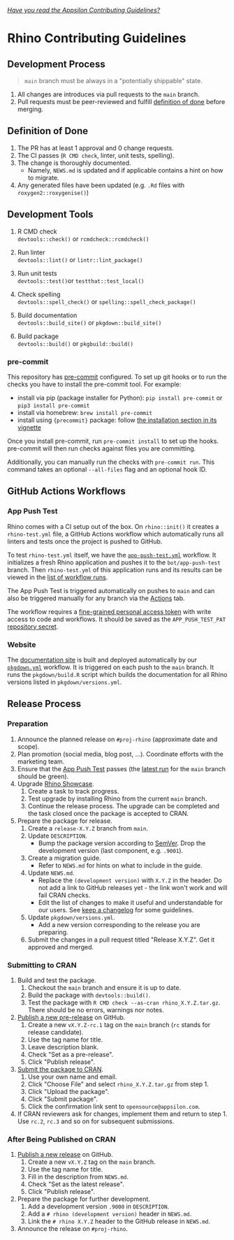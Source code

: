 [_Have you read the Appsilon Contributing Guidelines?_](https://github.com/Appsilon/.github/blob/main/CONTRIBUTING.md)

# Rhino Contributing Guidelines

## Development Process

> `main` branch must be always in a "potentially shippable" state.

1. All changes are introduces via pull requests to the `main` branch.
2. Pull requests must be peer-reviewed and fulfill [definition of done](#definition-of-done) before merging.

## Definition of Done

1. The PR has at least 1 approval and 0 change requests.
2. The CI passes (`R CMD check`, linter, unit tests, spelling).
3. The change is thoroughly documented.
   - Namely, `NEWS.md` is updated and if applicable contains a hint on how to migrate.
4. Any generated files have been updated (e.g. `.Rd` files with `roxygen2::roxygenise()`)

## Development Tools

1. R CMD check<br>
   `devtools::check()` or `rcmdcheck::rcmdcheck()`

2. Run linter<br>
   `devtools::lint()` or `lintr::lint_package()`

3. Run unit tests<br>
   `devtools::test()`or `testthat::test_local()`

4. Check spelling<br>
   `devtools::spell_check()` or `spelling::spell_check_package()`

5. Build documentation<br>
   `devtools::build_site()` or `pkgdown::build_site()`

6. Build package<br>
   `devtools::build()` or `pkgbuild::build()`

### pre-commit

This repository has [pre-commit](https://pre-commit.com) configured.
To set up git hooks or to run the checks you have to install the pre-commit tool.
For example:

- install via pip (package installer for Python): `pip install pre-commit` or `pip3 install pre-commit`
- install via homebrew: `brew install pre-commit`
- install using `{precommit}` package: follow [the installation section in its vignette](https://lorenzwalthert.github.io/precommit/articles/precommit.html#installation)

Once you install pre-commit, run `pre-commit install` to set up the hooks.
pre-commit will then run checks against files you are committing.

Additionally, you can manually run the checks with `pre-commit run`.
This command takes an optional `--all-files` flag and an optional hook ID.

## GitHub Actions Workflows

### App Push Test

Rhino comes with a CI setup out of the box.
On `rhino::init()` it creates a `rhino-test.yml` file,
a GitHub Actions workflow which automatically runs all linters and tests
once the project is pushed to GitHub.

To test `rhino-test.yml` itself, we have the [`app-push-test.yml`](workflows/app-push-test.yml) workflow.
It initializes a fresh Rhino application and pushes it to the `bot/app-push-test` branch.
Then `rhino-test.yml` of this application runs and its results can be viewed
in the [list of workflow runs](https://github.com/Appsilon/rhino/actions/workflows/rhino-test.yml).

The App Push Test is triggered automatically on pushes to `main`
and can also be triggered manually for any branch via the
[Actions](https://github.com/Appsilon/rhino/actions/workflows/app-push-test.yml) tab.

The workflow requires a
[fine-grained personal access token](https://docs.github.com/en/authentication/keeping-your-account-and-data-secure/managing-your-personal-access-tokens#fine-grained-personal-access-tokens)
with write access to code and workflows.
It should be saved as the `APP_PUSH_TEST_PAT`
[repository secret](https://github.com/Appsilon/rhino/settings/secrets/actions).

### Website

The [documentation site](https://appsilon.github.io/rhino/)
is built and deployed automatically by our [`pkgdown.yml`](workflows/pkgdown.yml) workflow.
It is triggered on each push to the `main` branch.
It runs the `pkgdown/build.R` script which builds the documentation
for all Rhino versions listed in `pkgdown/versions.yml`.

## Release Process

### Preparation

1. Announce the planned release on `#proj-rhino` (approximate date and scope).
2. Plan promotion (social media, blog post, ...).
   Coordinate efforts with the marketing team.
3. Ensure that the [App Push Test](#app-push-test) passes
   (the [latest run](https://github.com/Appsilon/rhino/actions/workflows/rhino-test.yml)
   for the `main` branch should be green).
4. Upgrade [Rhino Showcase](https://github.com/Appsilon/rhino-showcase).
   1. Create a task to track progress.
   2. Test upgrade by installing Rhino from the current `main` branch.
   3. Continue the release process.
      The upgrade can be completed and the task closed once the package is accepted to CRAN.
5. Prepare the package for release.
   1. Create a `release-X.Y.Z` branch from `main`.
   2. Update `DESCRIPTION`.
      - Bump the package version according to [SemVer](https://semver.org/).
        Drop the development version (last component, e.g. `.9001`).
   3. Create a migration guide.
      - Refer to `NEWS.md` for hints on what to include in the guide.
   4. Update `NEWS.md`.
      - Replace the `(development version)` with `X.Y.Z` in the header.
        Do not add a link to GitHub releases yet - the link won't work and will fail CRAN checks.
      - Edit the list of changes to make it useful and understandable for our users.
        See [keep a changelog](https://keepachangelog.com/) for some guidelines.
   5. Update `pkgdown/versions.yml`.
      - Add a new version corresponding to the release you are preparing.
   6. Submit the changes in a pull request titled "Release X.Y.Z".
      Get it approved and merged.

### Submitting to CRAN

1. Build and test the package.
   1. Checkout the `main` branch and ensure it is up to date.
   2. Build the package with `devtools::build()`.
   3. Test the package with `R CMD check --as-cran rhino_X.Y.Z.tar.gz`.
      There should be no errors, warnings nor notes.
2. [Publish a new pre-release](https://github.com/Appsilon/rhino/releases/new) on GitHub.
   1. Create a new `vX.Y.Z-rc.1` tag on the `main` branch (`rc` stands for release candidate).
   2. Use the tag name for title.
   3. Leave description blank.
   4. Check "Set as a pre-release".
   5. Click "Publish release".
3. [Submit the package to CRAN](https://cran.r-project.org/submit.html).
   1. Use your own name and email.
   2. Click "Choose File" and select `rhino_X.Y.Z.tar.gz` from step 1.
   3. Click "Upload the package".
   4. Click "Submit package".
   5. Click the confirmation link sent to `opensource@appsilon.com`.
4. If CRAN reviewers ask for changes, implement them and return to step 1.
   Use `rc.2`, `rc.3` and so on for subsequent submissions.

### After Being Published on CRAN

1. [Publish a new release](https://github.com/Appsilon/rhino/releases/new) on GitHub.
   1. Create a new `vX.Y.Z` tag on the `main` branch.
   2. Use the tag name for title.
   3. Fill in the description from `NEWS.md`.
   4. Check "Set as the latest release".
   5. Click "Publish release".
2. Prepare the package for further development.
   1. Add a development version `.9000` in `DESCRIPTION`.
   2. Add a `# rhino (development version)` header in `NEWS.md`.
   3. Link the `# rhino X.Y.Z` header to the GitHub release in `NEWS.md`.
3. Announce the release on `#proj-rhino`.
